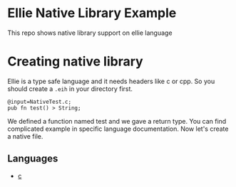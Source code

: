 # Ellie Native Library Example
This repo shows native library support on ellie language

# Creating native library
Ellie is a type safe language and it needs headers like c or cpp. So you should create a `.eih` in your directory first.

```ellie
@input=NativeTest.c;
pub fn test() > String;
```

We defined a function named test and we gave a return type. You can find complicated example in specific language documentation. Now let's create a native file.

## Languages

- [c](./c/README.md)